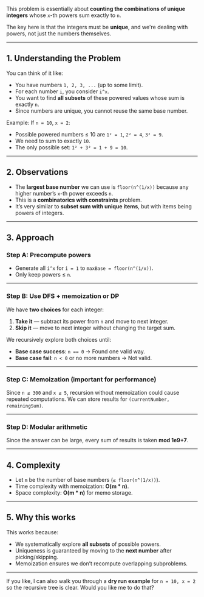 This problem is essentially about **counting the combinations of unique integers** whose `x`-th powers sum exactly to `n`.

The key here is that the integers must be **unique**, and we're dealing with powers, not just the numbers themselves.

---

## **1. Understanding the Problem**

You can think of it like:

* You have numbers `1, 2, 3, ...` (up to some limit).
* For each number `i`, you consider `i^x`.
* You want to find **all subsets** of these powered values whose sum is exactly `n`.
* Since numbers are unique, you cannot reuse the same base number.

Example:
If `n = 10`, `x = 2`:

* Possible powered numbers ≤ 10 are `1² = 1`, `2² = 4`, `3² = 9`.
* We need to sum to exactly `10`.
* The only possible set: `1² + 3² = 1 + 9 = 10`.

---

## **2. Observations**

* The **largest base number** we can use is `floor(n^(1/x))` because any higher number’s `x`-th power exceeds `n`.
* This is a **combinatorics with constraints** problem.
* It’s very similar to **subset sum with unique items**, but with items being powers of integers.

---

## **3. Approach**

### Step A: Precompute powers

* Generate all `i^x` for `i = 1` to `maxBase = floor(n^(1/x))`.
* Only keep powers ≤ `n`.

---

### Step B: Use DFS + memoization or DP

We have **two choices** for each integer:

1. **Take it** — subtract its power from `n` and move to next integer.
2. **Skip it** — move to next integer without changing the target sum.

We recursively explore both choices until:

* **Base case success**: `n == 0` → Found one valid way.
* **Base case fail**: `n < 0` or no more numbers → Not valid.

---

### Step C: Memoization (important for performance)

Since `n ≤ 300` and `x ≤ 5`, recursion without memoization could cause repeated computations.
We can store results for `(currentNumber, remainingSum)`.

---

### Step D: Modular arithmetic

Since the answer can be large, every sum of results is taken **mod 1e9+7**.

---

## **4. Complexity**

* Let `m` be the number of base numbers (`≤ floor(n^(1/x))`).
* Time complexity with memoization: **O(m \* n)**.
* Space complexity: **O(m \* n)** for memo storage.

---

## **5. Why this works**

This works because:

* We systematically explore **all subsets** of possible powers.
* Uniqueness is guaranteed by moving to the **next number** after picking/skipping.
* Memoization ensures we don’t recompute overlapping subproblems.

---

If you like, I can also walk you through a **dry run example** for `n = 10, x = 2` so the recursive tree is clear.
Would you like me to do that?
